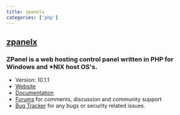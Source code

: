 ```yaml
---
title: zpanelx
categories: ['php']
---
```

## [zpanelx](https://github.com/zpanel/zpanelx)

### ZPanel is a web hosting control panel written in PHP for Windows and *NIX host OS's.


* Version: 10.1.1
* [Website](http://www.zpanelcp.com/)
* [Documentation](http://www.zpanelcp.com/support/documentation/)
* [Forums](http://forums.zpanelcp.com/) for comments, discussion and community support
* [Bug Tracker](http://bugs.zpanelcp.com/) for any bugs or security related issues.
